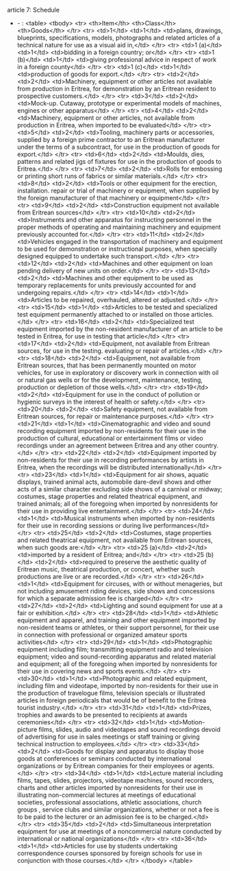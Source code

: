article 7: Schedule

<ul>
			<li> - : &lt;table&gt;
    &lt;tbody&gt;
        &lt;tr&gt;
            &lt;th&gt;Item&lt;&#x2F;th&gt;
            &lt;th&gt;Class&lt;&#x2F;th&gt;
            &lt;th&gt;Goods&lt;&#x2F;th&gt;
        &lt;&#x2F;tr&gt;
        &lt;tr&gt;
            &lt;td&gt;1&lt;&#x2F;td&gt;
            &lt;td&gt;1&lt;&#x2F;td&gt;
            &lt;td&gt;plans, drawings, blueprints, specifications, models, photographs and related articles of a technical nature for use as a visual aid in,&lt;&#x2F;td&gt;
        &lt;&#x2F;tr&gt;
        &lt;tr&gt;
            &lt;td&gt;1 (a)&lt;&#x2F;td&gt;
            &lt;td&gt;1&lt;&#x2F;td&gt;
            &lt;td&gt;bidding in a foreign country; or&lt;&#x2F;td&gt;
        &lt;&#x2F;tr&gt;
        &lt;tr&gt;
            &lt;td&gt;1 (b)&lt;&#x2F;td&gt;
            &lt;td&gt;1&lt;&#x2F;td&gt;
            &lt;td&gt;giving professional advice in respect of work in a foreign county&lt;&#x2F;td&gt;
        &lt;&#x2F;tr&gt;
        &lt;tr&gt;
            &lt;td&gt;1 (c)&lt;&#x2F;td&gt;
            &lt;td&gt;1&lt;&#x2F;td&gt;
            &lt;td&gt;production of goods for export.&lt;&#x2F;td&gt;
        &lt;&#x2F;tr&gt;
        &lt;tr&gt;
            &lt;td&gt;2&lt;&#x2F;td&gt;
            &lt;td&gt;2&lt;&#x2F;td&gt;
            &lt;td&gt;Machinery, equipment or other articles not available from production in Eritrea, for demonstration by an Eritrean resident to prospective customers.&lt;&#x2F;td&gt;
        &lt;&#x2F;tr&gt;
        &lt;tr&gt;
            &lt;td&gt;3&lt;&#x2F;td&gt;
            &lt;td&gt;2&lt;&#x2F;td&gt;
            &lt;td&gt;Mock-up. Cutaway, prototype or experimental models of machines, engines or other apparatus&lt;&#x2F;td&gt;
        &lt;&#x2F;tr&gt;
        &lt;tr&gt;
            &lt;td&gt;4&lt;&#x2F;td&gt;
            &lt;td&gt;2&lt;&#x2F;td&gt;
            &lt;td&gt;Machinery, equipment or other articles, not available from production in Eritrea, when imported to be evaluated&lt;&#x2F;td&gt;
        &lt;&#x2F;tr&gt;
        &lt;tr&gt;
            &lt;td&gt;5&lt;&#x2F;td&gt;
            &lt;td&gt;2&lt;&#x2F;td&gt;
            &lt;td&gt;Tooling, machinery parts or accessories, supplied by a foreign prime contractor to an Eritrean manufacturer under the terms of a subcontract, for use in the production of goods for export.&lt;&#x2F;td&gt;
        &lt;&#x2F;tr&gt;
        &lt;tr&gt;
            &lt;td&gt;6&lt;&#x2F;td&gt;
            &lt;td&gt;2&lt;&#x2F;td&gt;
            &lt;td&gt;Moulds, dies, patterns and related jigs of fixtures for use in the production of goods to Eritrea.&lt;&#x2F;td&gt;
        &lt;&#x2F;tr&gt;
        &lt;tr&gt;
            &lt;td&gt;7&lt;&#x2F;td&gt;
            &lt;td&gt;2&lt;&#x2F;td&gt;
            &lt;td&gt;Rolls for embossing or printing short runs of fabrics or similar materials.&lt;&#x2F;td&gt;
        &lt;&#x2F;tr&gt;
        &lt;tr&gt;
            &lt;td&gt;8&lt;&#x2F;td&gt;
            &lt;td&gt;2&lt;&#x2F;td&gt;
            &lt;td&gt;Tools or other equipment for the erection, installation. repair or trial of machinery or equipment, when supplied by the foreign manufacturer of that machinery or equipment&lt;&#x2F;td&gt;
        &lt;&#x2F;tr&gt;
        &lt;tr&gt;
            &lt;td&gt;9&lt;&#x2F;td&gt;
            &lt;td&gt;2&lt;&#x2F;td&gt;
            &lt;td&gt;Construction equipment not available from Eritrean sources&lt;&#x2F;td&gt;
        &lt;&#x2F;tr&gt;
        &lt;tr&gt;
            &lt;td&gt;10&lt;&#x2F;td&gt;
            &lt;td&gt;2&lt;&#x2F;td&gt;
            &lt;td&gt;Instruments and other apparatus for instructing personnel in the proper methods of operating and maintaining machinery and equipment previously accounted for.&lt;&#x2F;td&gt;
        &lt;&#x2F;tr&gt;
        &lt;tr&gt;
            &lt;td&gt;11&lt;&#x2F;td&gt;
            &lt;td&gt;2&lt;&#x2F;td&gt;
            &lt;td&gt;Vehicles engaged in the transportation of machinery and equipment to be used for demonstration or instructional purposes, when specially designed equipped to undertake such transport.&lt;&#x2F;td&gt;
        &lt;&#x2F;tr&gt;
        &lt;tr&gt;
            &lt;td&gt;12&lt;&#x2F;td&gt;
            &lt;td&gt;2&lt;&#x2F;td&gt;
            &lt;td&gt;Machines and other equipment on loan pending delivery of new units on order.&lt;&#x2F;td&gt;
        &lt;&#x2F;tr&gt;
        &lt;tr&gt;
            &lt;td&gt;13&lt;&#x2F;td&gt;
            &lt;td&gt;2&lt;&#x2F;td&gt;
            &lt;td&gt;Machines and other equipment to be used as temporary replacements for units previously accounted for and undergoing repairs.&lt;&#x2F;td&gt;
        &lt;&#x2F;tr&gt;
        &lt;tr&gt;
            &lt;td&gt;14&lt;&#x2F;td&gt;
            &lt;td&gt;1&lt;&#x2F;td&gt;
            &lt;td&gt;Articles to be repaired, overhauled, altered or adjusted.&lt;&#x2F;td&gt;
        &lt;&#x2F;tr&gt;
        &lt;tr&gt;
            &lt;td&gt;15&lt;&#x2F;td&gt;
            &lt;td&gt;1&lt;&#x2F;td&gt;
            &lt;td&gt;Articles to be tested and specialized test equipment permanently attached to or installed on those articles.&lt;&#x2F;td&gt;
        &lt;&#x2F;tr&gt;
        &lt;tr&gt;
            &lt;td&gt;16&lt;&#x2F;td&gt;
            &lt;td&gt;2&lt;&#x2F;td&gt;
            &lt;td&gt;Specialized test equipment imported by the non-resident manufacturer of an article to be tested in Eritrea, for use in testing that article&lt;&#x2F;td&gt;
        &lt;&#x2F;tr&gt;
        &lt;tr&gt;
            &lt;td&gt;17&lt;&#x2F;td&gt;
            &lt;td&gt;2&lt;&#x2F;td&gt;
            &lt;td&gt;Equipment, not available from Eritrean sources, for use in the testing. evaluating or repair of articles.&lt;&#x2F;td&gt;
        &lt;&#x2F;tr&gt;
        &lt;tr&gt;
            &lt;td&gt;18&lt;&#x2F;td&gt;
            &lt;td&gt;2&lt;&#x2F;td&gt;
            &lt;td&gt;Equipment, not available from Eritrean sources, that has been permanently mounted on motor vehicles, for use in exploratory or discovery work in connection with oil or natural gas wells or for the development, maintenance, testing, production
                or depletion of those wells.&lt;&#x2F;td&gt;
        &lt;&#x2F;tr&gt;
        &lt;tr&gt;
            &lt;td&gt;19&lt;&#x2F;td&gt;
            &lt;td&gt;2&lt;&#x2F;td&gt;
            &lt;td&gt;Equipment for use in the conduct of pollution or hygienic surveys in the interest of health or safety.&lt;&#x2F;td&gt;
        &lt;&#x2F;tr&gt;
        &lt;tr&gt;
            &lt;td&gt;20&lt;&#x2F;td&gt;
            &lt;td&gt;2&lt;&#x2F;td&gt;
            &lt;td&gt;Safety equipment, not available from Eritrean sources, for repair or maintenance purposes.&lt;&#x2F;td&gt;
        &lt;&#x2F;tr&gt;
        &lt;tr&gt;
            &lt;td&gt;21&lt;&#x2F;td&gt;
            &lt;td&gt;1&lt;&#x2F;td&gt;
            &lt;td&gt;Cinematographic and video and sound recording equipment imported by non-residents for their use in the production of cultural, educational or entertainment films or video recordings under an agreement between Eritrea and any other country.&lt;&#x2F;td&gt;
        &lt;&#x2F;tr&gt;
        &lt;tr&gt;
            &lt;td&gt;22&lt;&#x2F;td&gt;
            &lt;td&gt;2&lt;&#x2F;td&gt;
            &lt;td&gt;Equipment imported by non-residents for their use in recording performances by artists in Eritrea, when the recordings will be distributed internationally&lt;&#x2F;td&gt;
        &lt;&#x2F;tr&gt;
        &lt;tr&gt;
            &lt;td&gt;23&lt;&#x2F;td&gt;
            &lt;td&gt;1&lt;&#x2F;td&gt;
            &lt;td&gt;Equipment for air shows, aquatic displays, trained animal acts, automobile dare-devil shows and other acts of a similar character excluding side shows of a carnival or midway; costumes, stage properties and related theatrical equipment, and
                trained animals; all of the foregoing when imported by nonresidents for their use in providing live entertainment.&lt;&#x2F;td&gt;
        &lt;&#x2F;tr&gt;
        &lt;tr&gt;
            &lt;td&gt;24&lt;&#x2F;td&gt;
            &lt;td&gt;1&lt;&#x2F;td&gt;
            &lt;td&gt;Musical instruments when imported by non-residents for their use in recording sessions or during live performances&lt;&#x2F;td&gt;
        &lt;&#x2F;tr&gt;
        &lt;tr&gt;
            &lt;td&gt;25&lt;&#x2F;td&gt;
            &lt;td&gt;2&lt;&#x2F;td&gt;
            &lt;td&gt;Costumes, stage properties and related theatrical equipment, not available from Eritrean sources, when such goods are:&lt;&#x2F;td&gt;
        &lt;&#x2F;tr&gt;
        &lt;tr&gt;
            &lt;td&gt;25 (a)&lt;&#x2F;td&gt;
            &lt;td&gt;2&lt;&#x2F;td&gt;
            &lt;td&gt;imported by a resident of Eritrea; and&lt;&#x2F;td&gt;
        &lt;&#x2F;tr&gt;
        &lt;tr&gt;
            &lt;td&gt;25 (b)&lt;&#x2F;td&gt;
            &lt;td&gt;2&lt;&#x2F;td&gt;
            &lt;td&gt;required to preserve the aesthetic quality of Eritrean music, theatrical production, or concert, whether such productions are live or are recorded.&lt;&#x2F;td&gt;
        &lt;&#x2F;tr&gt;
        &lt;tr&gt;
            &lt;td&gt;26&lt;&#x2F;td&gt;
            &lt;td&gt;1&lt;&#x2F;td&gt;
            &lt;td&gt;Equipment for circuses, with or without menageries, but not including amusement riding devices, side shows and concessions for which a separate admission fee is charged&lt;&#x2F;td&gt;
        &lt;&#x2F;tr&gt;
        &lt;tr&gt;
            &lt;td&gt;27&lt;&#x2F;td&gt;
            &lt;td&gt;2&lt;&#x2F;td&gt;
            &lt;td&gt;Lighting and sound equipment for use at a fair or exhibition.&lt;&#x2F;td&gt;
        &lt;&#x2F;tr&gt;
        &lt;tr&gt;
            &lt;td&gt;28&lt;&#x2F;td&gt;
            &lt;td&gt;1&lt;&#x2F;td&gt;
            &lt;td&gt;Athletic equipment and apparel, and training and other equipment imported by non-resident teams or athletes, or their support personnel, for their use in connection with professional or organized amateur sports activities&lt;&#x2F;td&gt;
        &lt;&#x2F;tr&gt;
        &lt;tr&gt;
            &lt;td&gt;29&lt;&#x2F;td&gt;
            &lt;td&gt;1&lt;&#x2F;td&gt;
            &lt;td&gt;Photographic equipment including film; transmitting equipment radio and television equipment; video and sound-recording apparatus and related material and equipment; all of the foregoing when imported by nonresidents for their use in covering
                news and sports events.&lt;&#x2F;td&gt;
        &lt;&#x2F;tr&gt;
        &lt;tr&gt;
            &lt;td&gt;30&lt;&#x2F;td&gt;
            &lt;td&gt;1&lt;&#x2F;td&gt;
            &lt;td&gt;Photographic and related equipment, including film and videotape, imported by non-residents for their use in the production of travelogue films, television specials or illustrated articles in foreign periodicals that would be of benefit to
                the Eritrea tourist industry.&lt;&#x2F;td&gt;
        &lt;&#x2F;tr&gt;
        &lt;tr&gt;
            &lt;td&gt;31&lt;&#x2F;td&gt;
            &lt;td&gt;1&lt;&#x2F;td&gt;
            &lt;td&gt;Prizes, trophies and awards to be presented to recipients at awards ceremonies&lt;&#x2F;td&gt;
        &lt;&#x2F;tr&gt;
        &lt;tr&gt;
            &lt;td&gt;32&lt;&#x2F;td&gt;
            &lt;td&gt;1&lt;&#x2F;td&gt;
            &lt;td&gt;Motion-picture films, slides, audio and videotapes and sound recordings devoid of advertising for use in sales meetings or staff training or giving technical instruction to employees.&lt;&#x2F;td&gt;
        &lt;&#x2F;tr&gt;
        &lt;tr&gt;
            &lt;td&gt;33&lt;&#x2F;td&gt;
            &lt;td&gt;2&lt;&#x2F;td&gt;
            &lt;td&gt;Goods for display and apparatus to display those goods at conferences or seminars conducted by international organizations or by Eritrean companies for their employees or agents.&lt;&#x2F;td&gt;
        &lt;&#x2F;tr&gt;
        &lt;tr&gt;
            &lt;td&gt;34&lt;&#x2F;td&gt;
            &lt;td&gt;1&lt;&#x2F;td&gt;
            &lt;td&gt;Lecture material including films, tapes, slides, projectors, videotape machines, sound recorders, charts and other articles imported by nonresidents for their use in illustrating non-commercial lectures at meetings of educational societies,
                professional associations, athletic associations, church groups , service clubs and similar organizations, whether or not a fee is to be paid to the lecturer or an admission fee is to be charged.&lt;&#x2F;td&gt;
        &lt;&#x2F;tr&gt;
        &lt;tr&gt;
            &lt;td&gt;35&lt;&#x2F;td&gt;
            &lt;td&gt;2&lt;&#x2F;td&gt;
            &lt;td&gt;Simultaneous interpretation equipment for use at meetings of a noncommercial nature conducted by international or national organizations&lt;&#x2F;td&gt;
        &lt;&#x2F;tr&gt;
        &lt;tr&gt;
            &lt;td&gt;36&lt;&#x2F;td&gt;
            &lt;td&gt;1&lt;&#x2F;td&gt;
            &lt;td&gt;Articles for use by students undertaking correspondence courses sponsored by foreign schools for use in conjunction with those courses.&lt;&#x2F;td&gt;
        &lt;&#x2F;tr&gt;
    &lt;&#x2F;tbody&gt;
&lt;&#x2F;table&gt;<ul>
			</ul></li></ul>
